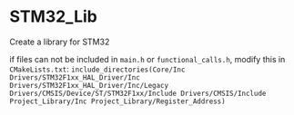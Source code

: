 # STM32_Lib
Create a library for STM32

if files can not be included in `main.h` or `functional_calls.h`, modify this in `CMakeLists.txt`:
`include_directories(Core/Inc Drivers/STM32F1xx_HAL_Driver/Inc
Drivers/STM32F1xx_HAL_Driver/Inc/Legacy Drivers/CMSIS/Device/ST/STM32F1xx/Include
Drivers/CMSIS/Include Project_Library/Inc Project_Library/Register_Address)`
